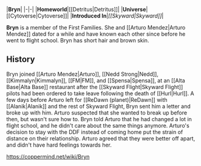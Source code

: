 |**Bryn**|
|-|-|
|**Homeworld**|[[Detritus\|Detritus]]|
|**Universe**|[[Cytoverse\|Cytoverse]]|
|**Introduced In**|*[[Skyward\|Skyward]]*|

**Bryn** is a member of the First Families. She and [[Arturo Mendez\|Arturo Mendez]] dated for a while and have known each other since before he went to flight school.
Bryn has short hair and brown skin.

## History
Bryn joined [[Arturo Mendez\|Arturo]], [[Nedd Strong\|Nedd]], [[Kimmalyn\|Kimmalyn]], [[FM\|FM]], and [[Spensa\|Spensa]], at an [[Alta Base\|Alta Base]] restaurant after the [[Skyward Flight\|Skyward Flight]] pilots had been ordered to take leave following the death of [[Hurl\|Hurl]].
A few days before Arturo left for [[ReDawn (planet)\|ReDawn]] with [[Alanik\|Alanik]] and the rest of Skyward Flight, Bryn sent him a letter and broke up with him. Arturo suspected that she wanted to break up before then, but wasn't sure how to. Bryn told Arturo that he had changed a lot in flight school, and he didn't care about the same things anymore. Arturo's decision to stay with the DDF instead of coming home put the strain of distance on their relationship. Arturo agreed that they were better off apart, and didn't have hard feelings towards her. 



https://coppermind.net/wiki/Bryn